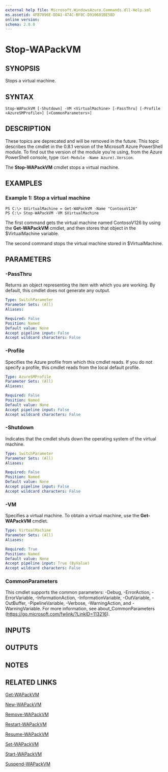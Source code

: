 ```yaml
---
external help file: Microsoft.WindowsAzure.Commands.dll-Help.xml
ms.assetid: 4FB7096E-DDA1-474C-BF0C-D910681BE58D
online version:
schema: 2.0.0
---
```


# Stop-WAPackVM

## SYNOPSIS
Stops a virtual machine.

## SYNTAX

```
Stop-WAPackVM [-Shutdown] -VM <VirtualMachine> [-PassThru] [-Profile <AzureSMProfile>] [<CommonParameters>]
```

## DESCRIPTION
These topics are deprecated and will be removed in the future.
This topic describes the cmdlet in the 0.8.1 version of the Microsoft Azure PowerShell module.
To find out the version of the module you're using, from the Azure PowerShell console, type `(Get-Module -Name Azure).Version`.

The **Stop-WAPackVM** cmdlet stops a virtual machine.

## EXAMPLES

### Example 1: Stop a virtual machine
```
PS C:\> $VirtualMachine = Get-WAPackVM -Name "ContosoV126"
PS C:\> Stop-WAPackVM -VM $VirtualMachine
```

The first command gets the virtual machine named ContosoV126 by using the **Get-WAPackVM** cmdlet, and then stores that object in the $VirtualMachine variable.

The second command stops the virtual machine stored in $VirtualMachine.

## PARAMETERS

### -PassThru
Returns an object representing the item with which you are working.
By default, this cmdlet does not generate any output.

```yaml
Type: SwitchParameter
Parameter Sets: (All)
Aliases:

Required: False
Position: Named
Default value: None
Accept pipeline input: False
Accept wildcard characters: False
```

### -Profile
Specifies the Azure profile from which this cmdlet reads.
If you do not specify a profile, this cmdlet reads from the local default profile.

```yaml
Type: AzureSMProfile
Parameter Sets: (All)
Aliases:

Required: False
Position: Named
Default value: None
Accept pipeline input: False
Accept wildcard characters: False
```

### -Shutdown
Indicates that the cmdlet shuts down the operating system of the virtual machine.

```yaml
Type: SwitchParameter
Parameter Sets: (All)
Aliases:

Required: False
Position: Named
Default value: None
Accept pipeline input: False
Accept wildcard characters: False
```

### -VM
Specifies a virtual machine.
To obtain a virtual machine, use the **Get-WAPackVM** cmdlet.

```yaml
Type: VirtualMachine
Parameter Sets: (All)
Aliases:

Required: True
Position: Named
Default value: None
Accept pipeline input: True (ByValue)
Accept wildcard characters: False
```

### CommonParameters
This cmdlet supports the common parameters: -Debug, -ErrorAction, -ErrorVariable, -InformationAction, -InformationVariable, -OutVariable, -OutBuffer, -PipelineVariable, -Verbose, -WarningAction, and -WarningVariable. For more information, see about_CommonParameters (https://go.microsoft.com/fwlink/?LinkID=113216).

## INPUTS

## OUTPUTS

## NOTES

## RELATED LINKS

[Get-WAPackVM](./Get-WAPackVM.md)

[New-WAPackVM](./New-WAPackVM.md)

[Remove-WAPackVM](./Remove-WAPackVM.md)

[Restart-WAPackVM](./Restart-WAPackVM.md)

[Resume-WAPackVM](./Resume-WAPackVM.md)

[Set-WAPackVM](./Set-WAPackVM.md)

[Start-WAPackVM](./Start-WAPackVM.md)

[Suspend-WAPackVM](./Suspend-WAPackVM.md)


